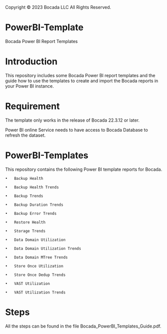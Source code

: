 Copyright © 2023 Bocada LLC All Rights Reserved.

# PowerBI-Template
Bocada Power BI Report Templates

# Introduction
This repository includes some Bocada Power BI report templates and the guide how to use the templates to create and import the Bocada reports in your Power BI instance.

# Requirement
The template only works in the release of Bocada 22.3.12 or later.

Power BI online Service needs to have access to Bocada Database to refresh the dataset.

# PowerBI-Templates
This repository contains the following Power BI template reports for Bocada. 

	•	Backup Health
	
	•	Backup Health Trends
	
	•	Backup Trends
	
	•	Backup Duration Trends
	
	•	Backup Error Trends
	
	•	Restore Health
	
	•	Storage Trends
	
	•	Data Domain Utilization
	
	•	Data Domain Utilization Trends
	
	•	Data Domain MTree Trends
	
	•	Store Once Utilization
	
	•	Store Once Dedup Trends
	
	•	VAST Utilization
	
	•	VAST Utilization Trends
	
	
# Steps
All the steps can be found in the file Bocada_PowerBI_Templates_Guide.pdf.

